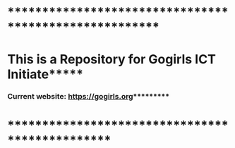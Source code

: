 # ******************************************************
# This is a Repository for Gogirls ICT Initiate*****
### Current website: https://gogirls.org*********
# ***********************************************